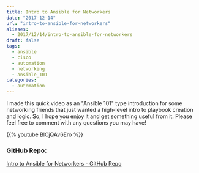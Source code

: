 ```yaml
---
title: Intro to Ansible for Networkers
date: "2017-12-14"
url: "intro-to-ansible-for-networkers"
aliases:
  - 2017/12/14/intro-to-ansible-for-networkers
draft: false
tags:
  - ansible
  - cisco
  - automation
  - networking
  - ansible_101
categories:
  - automation
---
```


I made this quick video as an "Ansible 101" type introduction for some networking friends that just wanted a high-level intro to playbook creation and logic.  So, I hope you enjoy it and get something useful from it.  Please feel free to comment with any questions you may have!

<!--more-->


{{% youtube BlCjQAv6Ero %}}

### GitHub Repo:

[Intro to Ansible for Networkers - GitHub Repo](https://github.com/dancwilliams/ansible_101)
